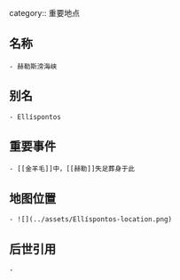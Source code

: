 category:: 重要地点
## 名称
	- 赫勒斯滂海峡
## 别名
	- Ellíspontos
## 重要事件
	- [[金羊毛]]中，[[赫勒]]失足葬身于此
## 地图位置
	- ![](../assets/Ellíspontos-location.png)
## 后世引用
	-
